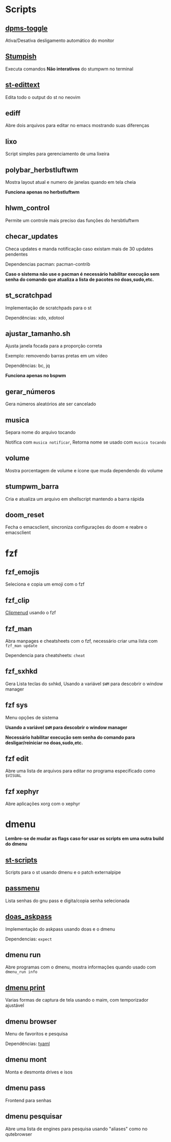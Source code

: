 # Scripts

## [dpms-toggle](https://github.com/ramLlama/scripts/blob/master/dpms-toggle.sh)

Ativa/Desativa desligamento automático do monitor

## [Stumpish](https://github.com/stumpwm/stumpwm-contrib/blob/master/util/stumpish/stumpish)

Executa comandos **Não interativos** do stumpwm no terminal

## [st-edittext](https://st.suckless.org/patches/externalpipe/editscreen.sh)

Edita todo o output do st no neovim

## ediff

Abre dois arquivos para editar no emacs mostrando suas diferenças

## lixo

Script simples para gerenciamento de uma lixeira

## polybar_herbstluftwm

Mostra layout atual e numero de janelas quando em tela cheia

**Funciona apenas no herbstluftwm**

## hlwm_control

Permite um controle mais preciso das funções do hersbtluftwm

## checar_updates

Checa updates e manda notificação caso existam mais de 30 updates pendentes

Dependencias pacman: pacman-contrib

**Caso o sistema não use o pacman é necessário habilitar execução sem senha do comando que atualiza a lista de pacotes no doas,sudo,etc.**

## st_scratchpad

Implementação de scratchpads para o st

Dependências: xdo, xdotool

## ajustar_tamanho.sh

Ajusta janela focada para a proporção correta

Exemplo: removendo barras pretas em um vídeo

Dependências: bc, jq

**Funciona apenas no bspwm**

## gerar_números

Gera números aleatórios ate ser cancelado

## musica

Separa nome do arquivo tocando

Notifica com `musica notificar`, Retorna nome se usado com `musica tocando`

## volume

Mostra porcentagem de volume e ícone que muda dependendo do volume

## stumpwm_barra

Cria e atualiza um arquivo em shellscript mantendo a barra rápida

## doom_reset

Fecha o emacsclient, sincroniza configurações do doom e reabre o emacsclient

# fzf

## fzf_emojis

Seleciona e copia um emoji com o fzf

## fzf_clip

[Clipmenud](https://github.com/cdown/clipmenu) usando o fzf

## fzf_man

Abra manpages e cheatsheets com o fzf, necessário criar uma lista com `fzf_man update`

Dependencia para cheatsheets: `cheat`

## fzf_sxhkd

Gera Lista teclas do sxhkd, Usando a variável `$WM` para descobrir o window manager

## fzf sys

Menu opções de sistema

**Usando a variável `$WM` para descobrir o window manager**

**Necessário habilitar execução sem senha do comando para desligar/reiniciar no doas,sudo,etc.**

## fzf edit

Abre uma lista de arquivos para editar no programa especificado como `$VISUAL`

## fzf xephyr

Abre aplicações xorg com o xephyr

# dmenu

**Lembre-se de mudar as flags caso for usar os scripts em uma outra build do dmenu**

## [st-scripts](https://st.suckless.org/patches/externalpipe/)

Scripts para o st usando dmenu e o patch externalpipe

## [passmenu](https://www.passwordstore.org/)

Lista senhas do gnu pass e digita/copia senha selecionada

## [doas_askpass](https://noxz.tech/articles/askpass_implementation_for_doas/)

Implementação do askpass usando doas e o dmenu

Dependencias: `expect`

## dmenu run

Abre programas com o dmenu, mostra informações quando usado com `dmenu_run info`

## [dmenu print](https://github.com/LukeSmithxyz/voidrice/blob/master/.local/bin/maimpick)

Varias formas de captura de tela usando o maim, com temporizador ajustável

## dmenu browser

Menu de favoritos e pesquisa

Dependências: [tyaml](https://github.com/TinyToolSH/)

## dmenu mont

Monta e desmonta drives e isos

## dmenu pass

Frontend para senhas

## dmenu pesquisar

Abre uma lista de engines para pesquisa usando "aliases" como no qutebrowser
